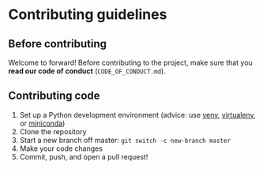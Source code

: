 # Contributing guidelines

## Before contributing

Welcome to forward! Before contributing to the project,
make sure that you **read our code of conduct** (`CODE_OF_CONDUCT.md`).

## Contributing code

1. Set up a Python development environment
   (advice: use [venv](https://docs.python.org/3/library/venv.html),
   [virtualenv](https://virtualenv.pypa.io/), or [miniconda](https://docs.conda.io/en/latest/miniconda.html))
2. Clone the repository
3. Start a new branch off master: `git switch -c new-branch master`
4. Make your code changes
5. Commit, push, and open a pull request!
